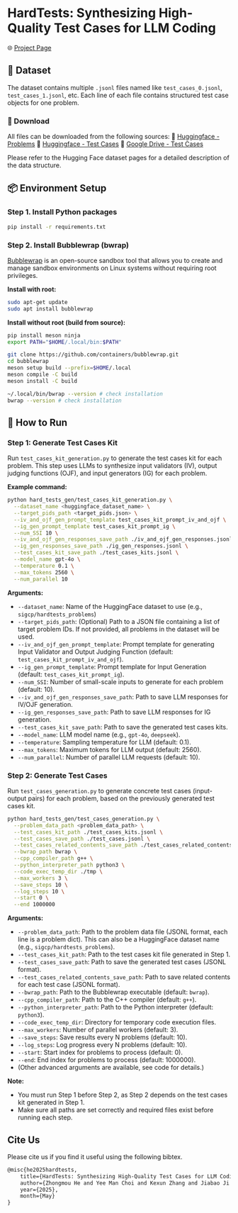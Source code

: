 # HardTests: Synthesizing High-Quality Test Cases for LLM Coding

🌐 [Project Page](https://leililab.github.io/HardTests/)

## 📂 Dataset

The dataset contains multiple `.jsonl` files named like `test_cases_0.jsonl`, `test_cases_1.jsonl`, etc. Each line of each file contains structured test case objects for one problem.

### 🔗 Download

All files can be downloaded from the following sources:
📎 [Huggingface - Problems](https://huggingface.co/datasets/sigcp/hardtests_problems)
📎 [Huggingface - Test Cases](https://huggingface.co/datasets/sigcp/hardtests_tests)
📎 [Google Drive - Test Cases](https://drive.google.com/drive/folders/1GB2FdSSZGIicNVIwh_SGQfcbp8dU-llh)

Please refer to the Hugging Face dataset pages for a detailed description of the data structure.

## 📦 Environment Setup

### Step 1. Install Python packages

```bash
pip install -r requirements.txt
```

### Step 2. Install Bubblewrap (bwrap)

[Bubblewrap](https://github.com/containers/bubblewrap) is an open-source sandbox tool that allows you to create and manage sandbox environments on Linux systems without requiring root privileges.

**Install with root:**

```bash
sudo apt-get update
sudo apt install bubblewrap
```

**Install without root (build from source):**

```bash
pip install meson ninja
export PATH="$HOME/.local/bin:$PATH"

git clone https://github.com/containers/bubblewrap.git
cd bubblewrap
meson setup build --prefix=$HOME/.local
meson compile -C build
meson install -C build

~/.local/bin/bwrap --version # check installation
bwrap --version # check installation
```

## 📝 How to Run

### Step 1: Generate Test Cases Kit

Run `test_cases_kit_generation.py` to generate the test cases kit for each problem. This step uses LLMs to synthesize input validators (IV), output judging functions (OJF), and input generators (IG) for each problem.

**Example command:**
```bash
python hard_tests_gen/test_cases_kit_generation.py \
  --dataset_name <huggingface_dataset_name> \
  --target_pids_path <target_pids.json> \
  --iv_and_ojf_gen_prompt_template test_cases_kit_prompt_iv_and_ojf \
  --ig_gen_prompt_template test_cases_kit_prompt_ig \
  --num_SSI 10 \
  --iv_and_ojf_gen_responses_save_path ./iv_and_ojf_gen_responses.jsonl \
  --ig_gen_responses_save_path ./ig_gen_responses.jsonl \
  --test_cases_kit_save_path ./test_cases_kits.jsonl \
  --model_name gpt-4o \
  --temperature 0.1 \
  --max_tokens 2560 \
  --num_parallel 10
```

**Arguments:**
- `--dataset_name`: Name of the HuggingFace dataset to use (e.g., `sigcp/hardtests_problems`)
- `--target_pids_path`: (Optional) Path to a JSON file containing a list of target problem IDs. If not provided, all problems in the dataset will be used.
- `--iv_and_ojf_gen_prompt_template`: Prompt template for generating Input Validator and Output Judging Function (default: `test_cases_kit_prompt_iv_and_ojf`).
- `--ig_gen_prompt_template`: Prompt template for Input Generation (default: `test_cases_kit_prompt_ig`).
- `--num_SSI`: Number of small-scale inputs to generate for each problem (default: 10).
- `--iv_and_ojf_gen_responses_save_path`: Path to save LLM responses for IV/OJF generation.
- `--ig_gen_responses_save_path`: Path to save LLM responses for IG generation.
- `--test_cases_kit_save_path`: Path to save the generated test cases kits.
- `--model_name`: LLM model name (e.g., `gpt-4o`, `deepseek`).
- `--temperature`: Sampling temperature for LLM (default: 0.1).
- `--max_tokens`: Maximum tokens for LLM output (default: 2560).
- `--num_parallel`: Number of parallel LLM requests (default: 10).

### Step 2: Generate Test Cases

Run `test_cases_generation.py` to generate concrete test cases (input-output pairs) for each problem, based on the previously generated test cases kit.

```bash
python hard_tests_gen/test_cases_generation.py \
  --problem_data_path <problem_data_path> \
  --test_cases_kit_path ./test_cases_kits.jsonl \
  --test_cases_save_path ./test_cases.jsonl \
  --test_cases_related_contents_save_path ./test_cases_related_contents.jsonl \
  --bwrap_path bwrap \
  --cpp_compiler_path g++ \
  --python_interpreter_path python3 \
  --code_exec_temp_dir ./tmp \
  --max_workers 3 \
  --save_steps 10 \
  --log_steps 10 \
  --start 0 \
  --end 1000000
```

**Arguments:**
- `--problem_data_path`: Path to the problem data file (JSONL format, each line is a problem dict). This can also be a HuggingFace dataset name (e.g., `sigcp/hardtests_problems`).
- `--test_cases_kit_path`: Path to the test cases kit file generated in Step 1.
- `--test_cases_save_path`: Path to save the generated test cases (JSONL format).
- `--test_cases_related_contents_save_path`: Path to save related contents for each test case (JSONL format).
- `--bwrap_path`: Path to the Bubblewrap executable (default: `bwrap`).
- `--cpp_compiler_path`: Path to the C++ compiler (default: `g++`).
- `--python_interpreter_path`: Path to the Python interpreter (default: `python3`).
- `--code_exec_temp_dir`: Directory for temporary code execution files.
- `--max_workers`: Number of parallel workers (default: 3).
- `--save_steps`: Save results every N problems (default: 10).
- `--log_steps`: Log progress every N problems (default: 10).
- `--start`: Start index for problems to process (default: 0).
- `--end`: End index for problems to process (default: 1000000).
- (Other advanced arguments are available, see code for details.)


**Note:**
- You must run Step 1 before Step 2, as Step 2 depends on the test cases kit generated in Step 1.
- Make sure all paths are set correctly and required files exist before running each step.


## Cite Us

Please cite us if you find it useful using the following bibtex.

```latex
@misc{he2025hardtests,
    title={HardTests: Synthesizing High-Quality Test Cases for LLM Coding},
    author={Zhongmou He and Yee Man Choi and Kexun Zhang and Jiabao Ji and Junting Zhou and Dejia Xu and Ivan Bercovich and Aidan Zhang and Lei Li},
    year={2025},
    month={May}
}
```
